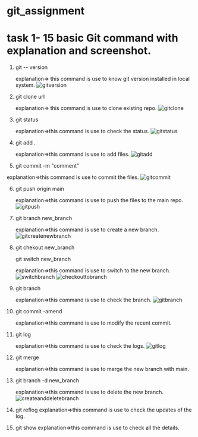 # git_assignment

# task 1- 15 basic Git command with explanation and screenshot.

1. git -- version

   explanation=> this command is use to know git version installed in local system.
  ![gitversion](https://user-images.githubusercontent.com/29401813/196105132-a81f31b0-f94e-441a-86c4-52fab1551a1d.JPG)

2. git clone url
   
   explanation=> this command is use to clone existing repo.
  ![gitclone](https://user-images.githubusercontent.com/29401813/196105245-46e603a0-d9d5-44e0-a628-3998b907b441.JPG)

3. git status 

   explanation=>this command is use to check the status.
  ![gitstatus](https://user-images.githubusercontent.com/29401813/196105312-46caced0-6fe3-4494-a912-b78d4411d8aa.JPG)

4. git add . 

   explanation=>this command is use to add files.
  ![gitadd](https://user-images.githubusercontent.com/29401813/196105374-52069669-ab41-4fa2-ae6c-0db43a22e409.JPG)

5. git commit -m "comment"

  explanation=>this command is use to commit the files.
  ![gitcommit](https://user-images.githubusercontent.com/29401813/196105462-ff3696d2-74de-4594-a318-367d93d14de4.JPG)

6. git push origin main 

   explanation=>this command is use to push the files to the main repo.
   ![gitpush](https://user-images.githubusercontent.com/29401813/196105545-32c5a0a6-9488-40ac-8ce9-b1206f4c88c4.JPG)

7. git branch new_branch 

   explanation=>this command is use to create a new branch.
   ![gitcreatenewbranch](https://user-images.githubusercontent.com/29401813/196105651-08beb784-f88f-414a-947e-fa7a73ee74fe.JPG) 

8. git chekout new_branch 

   git switch new_branch
   
   explanation=>this command is use to switch to the new branch.
   ![switchbranch](https://user-images.githubusercontent.com/29401813/196105756-713d2b1e-5947-4683-b951-f1eea42366b2.JPG)
   ![checkouttobranch](https://user-images.githubusercontent.com/29401813/196106163-fd35ba35-82ee-440b-9d3d-eebb4eaa7eb7.JPG)


9. git branch 

   explanation=>this command is use to check the branch.
   ![gitbranch](https://user-images.githubusercontent.com/29401813/196106411-cec84602-fac2-4eea-bd32-bf4631578708.JPG)

10. git commit -amend

    explanation=>this command is use to modify the recent commit.

11. git log 

    explanation=>this command is use to check the logs.
    ![gitlog](https://user-images.githubusercontent.com/29401813/196106677-08a15447-87f6-4708-a92a-e3846d2a81e7.JPG)


12. git merge 

    explanation=>this command is use to merge the new branch with main.

13. git branch -d new_branch 

    explanation=>this command is use to delete the new branch.
    ![createanddeletebranch](https://user-images.githubusercontent.com/29401813/196107359-d1e611e4-3e58-4505-b8e5-6e80cc313e6a.JPG)

14. git reflog 
    explanation=>this command is use to check the updates of the log.

15. git show 
    explanation=>this command is use to check all the details.



